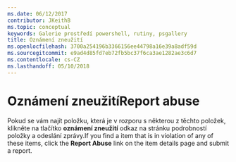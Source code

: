```yaml
---
ms.date: 06/12/2017
contributor: JKeithB
ms.topic: conceptual
keywords: Galerie prostředí powershell, rutiny, psgallery
title: Oznámení zneužití
ms.openlocfilehash: 3700a254196b3366156ee44798a16e39a8adf59d
ms.sourcegitcommit: e9ad4d85fd7eb72fb5bc37f6ca3ae1282ae3c6d7
ms.contentlocale: cs-CZ
ms.lasthandoff: 05/10/2018
---
```

# <a name="report-abuse"></a><span data-ttu-id="48396-103">Oznámení zneužití</span><span class="sxs-lookup"><span data-stu-id="48396-103">Report abuse</span></span>

<span data-ttu-id="48396-104">Pokud se vám najít položku, která je v rozporu s některou z těchto položek, klikněte na tlačítko **oznámení zneužití** odkaz na stránku podrobností položky a odeslání zprávy.</span><span class="sxs-lookup"><span data-stu-id="48396-104">If you find a item that is in violation of any of these items, click the **Report Abuse** link on the item details page and submit a report.</span></span>